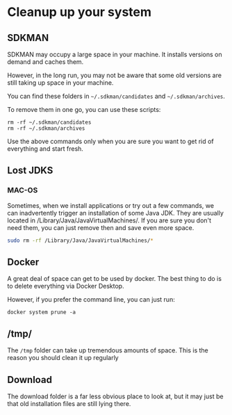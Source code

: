 # Cleanup up your system

## SDKMAN

SDKMAN may occupy a large space in your machine. It installs versions on demand and caches them.

However, in the long run, you may not be aware that some old versions are still taking up space in your machine.

You can find these folders in `~/.sdkman/candidates` and `~/.sdkman/archives`.

To remove them in one go, you can use these scripts:

```shell
rm -rf ~/.sdkman/candidates
rm -rf ~/.sdkman/archives
```

Use the above commands only when you are sure you want to get rid of everything and start fresh.

## Lost JDKS

### MAC-OS

Sometimes, when we install applications or try out a few commands, we can inadvertently trigger an installation of some Java JDK.
They are usually located in /Library/Java/JavaVirtualMachines/. If you are sure you don't need them, you can just remove then and save even more space.

```bash
sudo rm -rf /Library/Java/JavaVirtualMachines/* 
```

## Docker

A great deal of space can get to be used by docker. The best thing to do is to delete everything via Docker Desktop.

However, if you prefer the command line, you can just run:

```shell
docker system prune -a
```

## /tmp/

The `/tmp` folder can take up tremendous amounts of space. This is the reason you should clean it up regularly

## Download

The download folder is a far less obvious place to look at, but it may just be that old installation files are still lying there.
